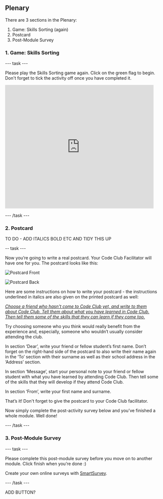 ## Plenary

There are 3 sections in the Plenary:
1. Game: Skills Sorting (again)
2. Postcard
3. Post-Module Survey

### 1. Game: Skills Sorting

--- task ---

Please play the Skills Sorting game again. Click on the green flag to begin. Don't forget to tick the activity off once you have completed it.

<iframe allowtransparency="true" width="485" height="402" src="https://scratch.mit.edu/projects/80628358/?autostart=false" frameborder="0" scrolling="no"></iframe>

--- /task ---

### 2. Postcard

TO DO - ADD ITALICS BOLD ETC AND TIDY THIS UP

-- task ---

Now you’re going to write a real postcard. Your Code Club Facilitator will have one for you. The postcard looks like this:

![Postcard Front](Wish_You_Were_Here_Postcard_V5_DIGITAL.png)

![Postcard Back](Wish_You_Were_Here_Postcard_V5_DIGITAL_back.png)

Here are some instructions on how to write your postcard - the instructions underlined in italics are also given on the printed postcard as well:

<i> <u> Choose a friend who hasn't come to Code Club yet, and write to them about Code Club. Tell them about what you have learned in Code Club. Then tell them some of the skills that they can learn if they come too.</u></i>

Try choosing someone who you think would really benefit from the experience and, especially, someone who wouldn’t usually consider attending the club.

In section ‘Dear’, write your friend or fellow student’s first name. Don’t forget on the right-hand side of the postcard to also write their name again in the ‘To’ section with their surname as well as their school address in the ‘Address’ section.

In section ‘Message’, start your personal note to your friend or fellow student with what you have learned by attending Code Club. Then tell some of the skills that they will develop if they attend Code Club.

In section ‘From’, write your first name and surname.

That’s it! Don't forget to give the postcard to your Code Club facilitator.

Now simply complete the post-activity survey below and you’ve finished a whole module. Well done!

--- /task ---

### 3. Post-Module Survey

--- task ---

Please complete this post-module survey before you move on to another module.
Click finish when you’re done :)

<script id="ss-embed-734054">(function(d,w){var s,ss;ss=d.createElement('script');ss.type='text/javascript';ss.async=true;ss.src=('https:'==d.location.protocol?'https://':'http://')+'www.smartsurvey.co.uk/s/r/embed.aspx?i=627146&c=734054';s=d.getElementsByTagName('script')[0]; s.parentNode.insertBefore(ss, s);})(document,window);</script><div>Create your own online surveys with <a href="https://www.smartsurvey.co.uk">SmartSurvey</a>.</div>

--- /task ---

ADD BUTTON?
